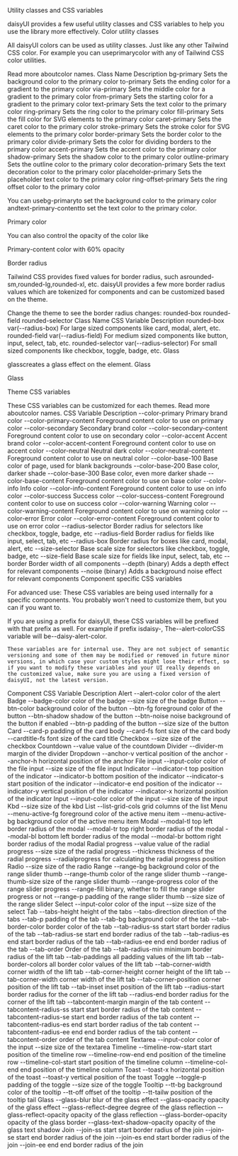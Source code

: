 Utility classes and CSS variables

daisyUI provides a few useful utility classes and CSS variables to help you use the library more effectively.
Color utility classes

All daisyUI colors can be used as utility classes. Just like any other Tailwind CSS color.
For example you can useprimarycolor with any of Tailwind CSS color utilities.

Read more aboutcolor names.
Class Name Description
bg-primary Sets the background color to the primary color
to-primary Sets the ending color for a gradient to the primary color
via-primary Sets the middle color for a gradient to the primary color
from-primary Sets the starting color for a gradient to the primary color
text-primary Sets the text color to the primary color
ring-primary Sets the ring color to the primary color
fill-primary Sets the fill color for SVG elements to the primary color
caret-primary Sets the caret color to the primary color
stroke-primary Sets the stroke color for SVG elements to the primary color
border-primary Sets the border color to the primary color
divide-primary Sets the color for dividing borders to the primary color
accent-primary Sets the accent color to the primary color
shadow-primary Sets the shadow color to the primary color
outline-primary Sets the outline color to the primary color
decoration-primary Sets the text decoration color to the primary color
placeholder-primary Sets the placeholder text color to the primary color
ring-offset-primary Sets the ring offset color to the primary color

You can usebg-primaryto set the background color to the primary color andtext-primary-contentto set the text color to the primary color.

<div class="bg-primary text-primary-content">Primary color</div>

You can also control the opacity of the color like

<div class="bg-primary text-primary-content/60">Primary-content color with 60% opacity</div>

Border radius

Tailwind CSS provides fixed values for border radius, such asrounded-sm,rounded-lg,rounded-xl, etc.
daisyUI provides a few more border radius values which are tokenized for components and can be customized based on the theme.

Change the theme to see the border radius changes:
rounded-box
rounded-field
rounded-selector
Class Name CSS Variable Description
rounded-box var(--radius-box) For large sized components like card, modal, alert, etc.
rounded-field var(--radius-field) For medium sized components like button, input, select, tab, etc.
rounded-selector var(--radius-selector) For small sized components like checkbox, toggle, badge, etc.
Glass

glasscreates a glass effect on the element.
Glass

<div class="glass">Glass</div>

Theme CSS variables

These CSS variables can be customized for each themes. Read more aboutcolor names.
CSS Variable Description
--color-primary Primary brand color
--color-primary-content Foreground content color to use on primary color
--color-secondary Secondary brand color
--color-secondary-content Foreground content color to use on secondary color
--color-accent Accent brand color
--color-accent-content Foreground content color to use on accent color
--color-neutral Neutral dark color
--color-neutral-content Foreground content color to use on neutral color
--color-base-100 Base color of page, used for blank backgrounds
--color-base-200 Base color, darker shade
--color-base-300 Base color, even more darker shade
--color-base-content Foreground content color to use on base color
--color-info Info color
--color-info-content Foreground content color to use on info color
--color-success Success color
--color-success-content Foreground content color to use on success color
--color-warning Warning color
--color-warning-content Foreground content color to use on warning color
--color-error Error color
--color-error-content Foreground content color to use on error color
--radius-selector Border radius for selectors like checkbox, toggle, badge, etc
--radius-field Border radius for fields like input, select, tab, etc
--radius-box Border radius for boxes like card, modal, alert, etc
--size-selector Base scale size for selectors like checkbox, toggle, badge, etc
--size-field Base scale size for fields like input, select, tab, etc
--border Border width of all components
--depth (binary) Adds a depth effect for relevant components
--noise (binary) Adds a background noise effect for relevant components
Component specific CSS variables

For advanced use: These CSS variables are being used internally for a specific components. You probably won't need to customize them, but you can if you want to.

If you are using a prefix for daisyUI, these CSS variables will be prefixed with that prefix as well. For example if prefix isdaisy-, The--alert-colorCSS variable will be--daisy-alert-color.

    These variables are for internal use. They are not subject of semantic versioning and some of them may be modified or removed in future minor versions, in which case your custom styles might lose their effect, so if you want to modify these variables and your UI really depends on the customized value, make sure you are using a fixed version of daisyUI, not the latest version.

Component CSS Variable Description
Alert --alert-color color of the alert
Badge --badge-color color of the badge
--size size of the badge
Button --btn-color background color of the button
--btn-fg foreground color of the button
--btn-shadow shadow of the button
--btn-noise noise background of the button if enabled
--btn-p padding of the button
--size size of the button
Card --card-p padding of the card body
--card-fs font size of the card body
--cardtitle-fs font size of the card title
Checkbox --size size of the checkbox
Countdown --value value of the countdown
Divider --divider-m margin of the divider
Dropdown --anchor-v vertical position of the anchor
--anchor-h horizontal position of the anchor
File input --input-color color of the file input
--size size of the file input
Indicator --indicator-t top position of the indicator
--indicator-b bottom position of the indicator
--indicator-s start position of the indicator
--indicator-e end position of the indicator
--indicator-y vertical position of the indicator
--indicator-x horizontal position of the indicator
Input --input-color color of the input
--size size of the input
Kbd --size size of the kbd
List --list-grid-cols grid columns of the list
Menu --menu-active-fg foreground color of the active menu item
--menu-active-bg background color of the active menu item
Modal --modal-tl top left border radius of the modal
--modal-tr top right border radius of the modal
--modal-bl bottom left border radius of the modal
--modal-br bottom right border radius of the modal
Radial progress --value value of the radial progress
--size size of the radial progress
--thickness thickness of the radial progress
--radialprogress for calculating the radial progress position
Radio --size size of the radio
Range --range-bg background color of the range slider thumb
--range-thumb color of the range slider thumb
--range-thumb-size size of the range slider thumb
--range-progress color of the range slider progress
--range-fill binary, whether to fill the range slider progress or not
--range-p padding of the range slider thumb
--size size of the range slider
Select --input-color color of the input
--size size of the select
Tab --tabs-height height of the tabs
--tabs-direction direction of the tabs
--tab-p padding of the tab
--tab-bg background color of the tab
--tab-border-color border color of the tab
--tab-radius-ss start start border radius of the tab
--tab-radius-se start end border radius of the tab
--tab-radius-es end start border radius of the tab
--tab-radius-ee end end border radius of the tab
--tab-order Order of the tab
--tab-radius-min minimum border radius of the lift tab
--tab-paddings all padding values of the lift tab
--tab-border-colors all border color values of the lift tab
--tab-corner-width corner width of the lift tab
--tab-corner-height corner height of the lift tab
--tab-corner-width corner width of the lift tab
--tab-corner-position corner position of the lift tab
--tab-inset inset position of the lift tab
--radius-start border radius for the corner of the lift tab
--radius-end border radius for the corner of the lift tab
--tabcontent-margin margin of the tab content
--tabcontent-radius-ss start start border radius of the tab content
--tabcontent-radius-se start end border radius of the tab content
--tabcontent-radius-es end start border radius of the tab content
--tabcontent-radius-ee end end border radius of the tab content
--tabcontent-order order of the tab content
Textarea --input-color color of the input
--size size of the textarea
Timeline --timeline-row-start start position of the timeline row
--timeline-row-end end position of the timeline row
--timeline-col-start start position of the timeline column
--timeline-col-end end position of the timeline column
Toast --toast-x horizontal position of the toast
--toast-y vertical position of the toast
Toggle --toggle-p padding of the toggle
--size size of the toggle
Tooltip --tt-bg background color of the tooltip
--tt-off offset of the tooltip
--tt-tailw position of the tooltip tail
Glass --glass-blur blur of the glass effect
--glass-opacity opacity of the glass effect
--glass-reflect-degree degree of the glass reflection
--glass-reflect-opacity opacity of the glass reflection
--glass-border-opacity opacity of the glass border
--glass-text-shadow-opacity opacity of the glass text shadow
Join --join-ss start start border radius of the join
--join-se start end border radius of the join
--join-es end start border radius of the join
--join-ee end end border radius of the join
